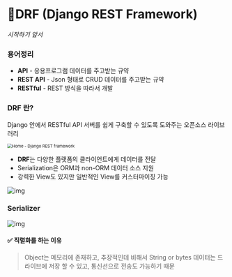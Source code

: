 # 📢DRF (Django REST Framework)



_시작하기 앞서_

### 용어정리

- __API__ - 응용프로그램 데이터를 주고받는 규약
- __REST API__ - Json 형태로 CRUD 데이터를 주고받는 규약
- __RESTful__ - REST 방식을 따라서 개발



### DRF 란?

Django 안에서 RESTful API 서버를 쉽게 구축할 수 있도록 도와주는 오픈소스 라이브러리

<img src="https://www.django-rest-framework.org/img/logo.png" alt="Home - Django REST framework" style="zoom:67%;" />

[^공식문서]: https://www.django-rest-framework.org/



- **DRF**는 다양한 플랫폼의 클라이언트에게 데이터를 전달
- Serialization은 ORM과 non-ORM 데이터 소스 지원 
- 강력한 View도 있지만 일반적인 View를 커스터마이징 가능



![img](https://blog.kakaocdn.net/dn/bpZ59y/btrBiZDTTlc/rn7ptKukKWWKzs8SC4Kic0/img.png)

[이미지 출처]: https://velog.io/@ohwani/Django-DRF-0-Django-Rest-Framework



### Serializer

![img](https://velog.velcdn.com/images%2Fohwani%2Fpost%2Fd9524ecf-cb96-4e28-a66d-5dab87470fb0%2Fimage.png)

[이미지 출처]: https://velog.io/@ohwani/Django-DRF-0-Django-Rest-Framework



#### ✅ 직렬화를 하는 이유

> Object는 메모리에 존재하고, 추장적인데 비해서 String or bytes 데이터는 드라이브에 저장 할 수 있고, 통신선으로 전송도 가능하기 때문
